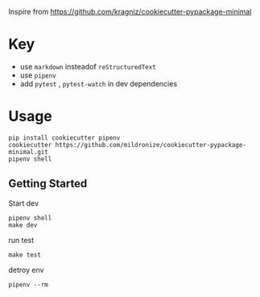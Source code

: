 Inspire from https://github.com/kragniz/cookiecutter-pypackage-minimal

# Key

- use `markdown` insteadof `reStructuredText`
- use `pipenv`
- add `pytest` , `pytest-watch` in dev dependencies


# Usage
```
pip install cookiecutter pipenv
cookiecutter https://github.com/mildronize/cookiecutter-pypackage-minimal.git
pipenv shell
```

## Getting Started

Start dev

```
pipenv shell
make dev
```

run test

```
make test
```

detroy env
```
pipenv --rm
```

